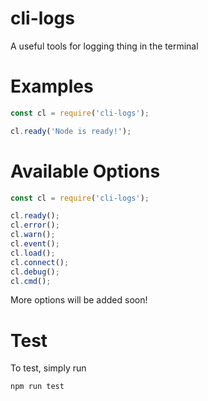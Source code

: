 # cli-logs
A useful tools for logging thing in the terminal

# Examples
```js
const cl = require('cli-logs');

cl.ready('Node is ready!');
```

# Available Options
```js
const cl = require('cli-logs');

cl.ready();
cl.error();
cl.warn();
cl.event();
cl.load();
cl.connect();
cl.debug();
cl.cmd();
```
More options will be added soon!

# Test
To test, simply run
```
npm run test
```
